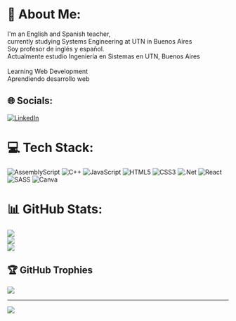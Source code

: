 # 💫 About Me:
I'm an English and Spanish teacher, <br>currently studying Systems Engineering at UTN in Buenos Aires<br>Soy profesor de inglés y español.<br>Actualmente estudio Ingeniería en Sistemas en UTN, Buenos Aires<br><br>Learning Web Development<br>Aprendiendo desarrollo web


## 🌐 Socials:
[![LinkedIn](https://img.shields.io/badge/LinkedIn-%230077B5.svg?logo=linkedin&logoColor=white)](https://linkedin.com/in/https://www.linkedin.com/in/alejo-cifarelli-b60873237/) 

# 💻 Tech Stack:
![AssemblyScript](https://img.shields.io/badge/assembly%20script-%23000000.svg?style=for-the-badge&logo=assemblyscript&logoColor=white) ![C++](https://img.shields.io/badge/c++-%2300599C.svg?style=for-the-badge&logo=c%2B%2B&logoColor=white) ![JavaScript](https://img.shields.io/badge/javascript-%23323330.svg?style=for-the-badge&logo=javascript&logoColor=%23F7DF1E) ![HTML5](https://img.shields.io/badge/html5-%23E34F26.svg?style=for-the-badge&logo=html5&logoColor=white) ![CSS3](https://img.shields.io/badge/css3-%231572B6.svg?style=for-the-badge&logo=css3&logoColor=white) ![.Net](https://img.shields.io/badge/.NET-5C2D91?style=for-the-badge&logo=.net&logoColor=white) ![React](https://img.shields.io/badge/react-%2320232a.svg?style=for-the-badge&logo=react&logoColor=%2361DAFB) ![SASS](https://img.shields.io/badge/SASS-hotpink.svg?style=for-the-badge&logo=SASS&logoColor=white) ![Canva](https://img.shields.io/badge/Canva-%2300C4CC.svg?style=for-the-badge&logo=Canva&logoColor=white)
# 📊 GitHub Stats:
![](https://github-readme-stats.vercel.app/api?username=aleuc0099&theme=dark&hide_border=false&include_all_commits=true&count_private=true)<br/>
![](https://github-readme-streak-stats.herokuapp.com/?user=aleuc0099&theme=dark&hide_border=false)<br/>
![](https://github-readme-stats.vercel.app/api/top-langs/?username=aleuc0099&theme=dark&hide_border=false&include_all_commits=true&count_private=true&layout=compact)

## 🏆 GitHub Trophies
![](https://github-profile-trophy.vercel.app/?username=aleuc0099&theme=dracula&no-frame=false&no-bg=true&margin-w=4)

---
[![](https://visitcount.itsvg.in/api?id=aleuc0099&icon=2&color=1)](https://visitcount.itsvg.in)

<!-- Proudly created with GPRM ( https://gprm.itsvg.in ) -->

